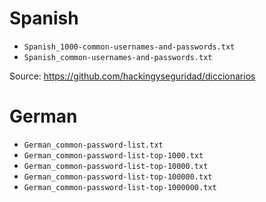 # Spanish

- `Spanish_1000-common-usernames-and-passwords.txt`
- `Spanish_common-usernames-and-passwords.txt`

Source: https://github.com/hackingyseguridad/diccionarios

# German

- `German_common-password-list.txt`
- `German_common-password-list-top-1000.txt`
- `German_common-password-list-top-10000.txt`
- `German_common-password-list-top-100000.txt`
- `German_common-password-list-top-1000000.txt`
